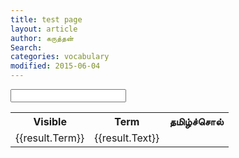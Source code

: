 ```yaml
---
title: test page
layout: article 
author: கருத்தன்
Search:  
categories: vocabulary
modified: 2015-06-04
---
```


<div ng-app="testApp">
<div ng-controller="testController">
<input type="text" ng-model="searchText">
<table>
<tr>
   <th>Visible</th>
   <th>Term</th>
   <th>தமிழ்ச்சொல்</th>
</tr>
<tr ng-repeat="result in results">
<!--<td ng-show="canShowTerm(result.Term)">visible</td>-->
<td>{{result.Term}}</td>
<td>{{result.Text}}</td>
</tr>
</table>
</div>
</div>
